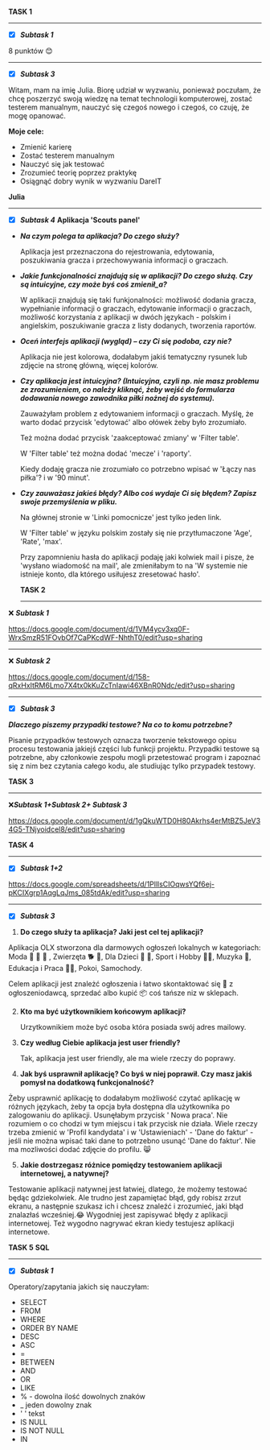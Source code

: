 __TASK 1__
____
- [X] ***Subtask 1***

8 punktów 😊
______
- [X] ***Subtask 3***

 Witam, mam na imię Julia. Biorę udział w wyzwaniu, ponieważ poczułam, że chcę poszerzyć swoją wiedzę na temat technologii komputerowej,
zostać testerem manualnym, nauczyć się czegoś nowego i czegoś, co czuję, że mogę opanować. 

__Moje cele:__
+ Zmienić karierę
+ Zostać testerem manualnym
+ Nauczyć się jak testować
+ Zrozumieć teorię poprzez praktykę
+ Osiągnąć dobry wynik w wyzwaniu DareIT

__Julia__

__________

- [X] ***Subtask 4***
      __Aplikacja 'Scouts panel'__
+ ***Na czym polega ta aplikacja? Do czego służy?***
  
  Aplikacja jest przeznaczona do rejestrowania, edytowania, poszukiwania gracza i przechowywania informacji o graczach.
  
+ ***Jakie funkcjonalności znajdują się w aplikacji? Do czego służą. Czy są intuicyjne, czy może byś coś zmienił_a?***

  W aplikacji znajdują się taki funkjonalności: możliwość dodania gracza, wypełnianie informacji o graczach, edytowanie informacji o graczach,
 możliwość korzystania z aplikacji w dwóch językach - polskim i angielskim, poszukiwanie gracza z listy dodanych, tworzenia raportów. 

+ ***Oceń interfejs aplikacji (wygląd) – czy Ci się podoba, czy nie?***

  Aplikacja nie jest kolorowa, dodałabym jakiś tematyczny rysunek lub zdjęcie na stronę główną, więcej kolorów.

+ ***Czy aplikacja jest intuicyjna? (Intuicyjna, czyli np. nie masz problemu ze zrozumieniem, co należy kliknąć, żeby wejść do formularza dodawania nowego zawodnika piłki nożnej do systemu).***

  Zauważyłam problem z edytowaniem informacji o graczach. Myślę, że warto dodać przycisk 'edytować' albo ołówek żeby było zrozumiało.
  
  Też można dodać przycisk 'zaakceptować zmiany' w 'Filter table'.
  
  W 'Filter table' też można dodać 'mecze' i 'raporty'.
  
  Kiedy dodaję gracza nie zrozumiało co potrzebno wpisać w 'Łączy nas piłka'? i w '90 minut'.

+ ***Czy zauważasz jakieś błędy? Albo coś wydaje Ci się błędem? Zapisz swoje przemyślenia w pliku.***

  Na głównej stronie w 'Linki pomocnicze' jest tylko jeden link.
  
  W 'Filter table' w języku polskim zostały się nie przytłumaczone 'Age', 'Rate', 'max'.
  
  Przy zapomnieniu hasła do aplikacji podaję jaki kolwiek mail i pisze, że 'wysłano wiadomość na mail', ale zmieniłabym to na 'W systemie nie istnieje konto, dla którego usiłujesz zresetować hasło'.

  

  __TASK 2__

  ___________________

  
❌ ***Subtask 1***
      
https://docs.google.com/document/d/1VM4ycv3xq0F-WrxSmzR51FOvbOf7CaPKcdWF-NhthT0/edit?usp=sharing

_______________

❌ ***Subtask 2***
     
 https://docs.google.com/document/d/158-qRxHxItRM6Lmo7X4tx0kKuZcTnIawi46XBnR0Ndc/edit?usp=sharing
      
___________

- [X] ***Subtask 3***

***Dlaczego piszemy przypadki testowe? Na co to komu potrzebne?*** 

Pisanie przypadków testowych oznacza tworzenie tekstowego opisu procesu testowania jakiejś części lub funkcji projektu. Przypadki testowe są potrzebne, aby członkowie zespołu mogli przetestować program i zapoznać się z nim bez czytania całego kodu, ale studiując tylko przypadek testowy.

__TASK 3__

_____________

❌***Subtask 1+Subtask 2+ Subtask 3***

https://docs.google.com/document/d/1gQkuWTD0H80Akrhs4erMtBZ5JeV34G5-TNjyoidcel8/edit?usp=sharing

__TASK 4__

______________________

- [x] ***Subtask 1+2***

https://docs.google.com/spreadsheets/d/1PlllsCIOqwsYQf6ej-pKCIXgrp1AqgLqJms_085tdAk/edit?usp=sharing

_______________________

- [x] ***Subtask 3***

1. __Do czego służy ta aplikacja? Jaki jest cel tej aplikacji?__

 Aplikacja OLX stworzona dla darmowych ogłoszeń lokalnych w kategoriach: Moda :lipstick: 👕 👠 , Zwierzęta 🐕 🐷, Dla Dzieci 🍼 👶, Sport i Hobby 👯‍♀️, Muzyka 🎵, Edukacja i Praca 👷‍♂️, Pokoi, Samochody. 
 
 Celem aplikacji jest znależć ogłoszenia i łatwo skontaktować się 📝 z ogłoszeniodawcą, sprzedać albo kupić 📦 coś tańsze niz w sklepach. 

 2. __Kto ma być użytkownikiem końcowym aplikacji?__

    Urzytkownikiem może być osoba która posiada swój adres mailowy.

3. __Czy według Ciebie aplikacja jest user friendly?__

   Tak, aplikacja jest user friendly, ale ma wiele rzeczy do poprawy.

4. __Jak byś usprawnił aplikację? Co byś w niej poprawił. Czy masz jakiś pomysł na dodatkową funkcjonalność?__

Żeby usprawnić aplikację to dodałabym możliwość czytać aplikację w różnych językach, żeby ta opcja była dostępna dla użytkownika po zalogowaniu do aplikacji. Usunęłabym przycisk ' Nowa praca'. Nie rozumiem o co chodzi w tym miejscu i tak przycisk nie działa. Wiele rzeczy trzeba zmienić w 'Profil kandydata' i w 'Ustawieniach' - 'Dane do faktur' - jeśli nie można wpisać taki dane to potrzebno usunąć 'Dane do faktur'. Nie ma mozliwości dodać zdjęcie do profilu. 😸

5. __Jakie dostrzegasz różnice pomiędzy testowaniem aplikacji internetowej, a natywnej?__

Testowanie aplikacji natywnej jest łatwiej, dlatego, że możemy testować będąc gdziekolwiek. Ale trudno jest zapamiętać błąd, gdy robisz zrzut ekranu, a następnie szukasz ich i chcesz znaleźć i zrozumieć, jaki błąd znalazłaś wcześniej.😂 Wygodniej jest zapisywać błędy z aplikacji internetowej. Też wygodno nagrywać ekran kiedy testujesz aplikacji internetowe. 

__TASK 5__  __SQL__

____________

- [x] ***Subtask 1***

Operatory/zapytania jakich się nauczyłam:

+ SELECT
+ FROM
+ WHERE
+ ORDER BY NAME
+ DESC
+ ASC
+ =
+ BETWEEN
+ AND
+ OR
+ LIKE
+ % - dowolna ilość dowolnych znaków
+ _ jeden dowolny znak
+ '   ' tekst
+ IS NULL
+ IS NOT NULL
+ IN


      



   


  

  
  
      
